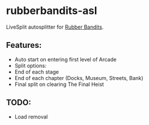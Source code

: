 # rubberbandits-asl

LiveSplit autosplitter for [Rubber Bandits](https://store.steampowered.com/app/1206610/Rubber_Bandits/).

## Features:
 - Auto start on entering first level of Arcade
 - Split options:
  - End of each stage
  - End of each chapter (Docks, Museum, Streets, Bank)
 - Final split on clearing The Final Heist
 
## TODO:
 - Load removal
